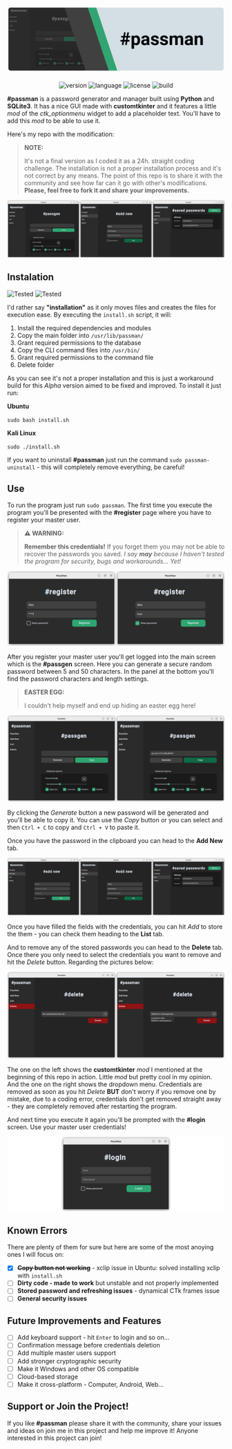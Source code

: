 ![passman header](/img/passman-header.png)
---
<div align="center">

![version](https://img.shields.io/badge/version-Alpha-31A472)
![language](https://img.shields.io/badge/language-Python-404040)
![license](https://img.shields.io/badge/license-GPLv3-lightgrey)
![build](https://img.shields.io/badge/build-passing-31A472)

</div>

**#passman** is a password generator and manager built using **Python** and **SQLite3**. It has a nice GUI made with **customtkinter** and it features a little *mod* of the *ctk_optionmenu* widget to add a placeholder text. You'll have to add this *mod* to be able to use it. 

Here's my repo with the modification: 

> **NOTE:**
>
> It's not a final version as I coded it as a 24h. straight coding challenge. The installation is not a proper installation process and it's not correct by any means. The point of this repo is to share it with the community and see how far can it go with other's modifications. **Please, feel free to fork it and share your improvements.**

![passman showcase](/img/showcase.png)

## Instalation
![Tested](https://img.shields.io/badge/Tested_In-Ubuntu-orange)
![Tested](https://img.shields.io/badge/Tested_In-Kali_Linux-blue)

I'd rather say **"installation"** as it only moves files and creates the files for execution ease. By executing the `install.sh` script, it will: 
1. Install the required dependencies and modules
2. Copy the main folder into `/usr/lib/passman/`
3. Grant required permissions to the database
4. Copy the CLI command files into `/usr/bin/`
5. Grant required permissions to the command file
6. Delete folder

As you can see it's not a proper installation and this is just a workaround build for this *Alpha* version aimed to be fixed and improved. To install it just run:

**Ubuntu**

`sudo bash install.sh`

**Kali Linux**

`sudo ./install.sh`

If you want to uninstall **#passman** just run the command `sudo passman-uninstall` - this will completely remove everything, be careful!

## Use

To run the program just run `sudo passman`. The first time you execute the program you'll be presented with the **#register** page where you have to register your master user. 

> **⚠️ WARNING:**
>
> **Remember this credentials!** If you forget them you may not be able to recover the passwords you saved. *I say **may** because I haven't tested the program for security, bugs and workarounds... Yet!*

![register showcase](/img/register-showcase.png)

After you register your master user you'll get logged into the main screen which is the **#passgen** screen. Here you can generate a secure random password between 5 and 50 characters. In the panel at the bottom you'll find the password characters and length settings. 

> **EASTER EGG:**
>
> I couldn't help myself and end up hiding an easter egg here!

![passgen showcase](/img/passgen-showcase.png)

By clicking the *Generate* button a new password will be generated and you'll be able to copy it. You can use the *Copy* button or you can select and then `Ctrl + C` to copy and `Ctrl + V` to paste it.

Once you have the password in the clipboard you can head to the **Add New** tab.

![add new showcase](/img/add-new-showcase.png)

Once you have filled the fields with the credentials, you can hit *Add* to store the them - you can check them heading to the **List** tab.

And to remove any of the stored passwords you can head to the **Delete** tab. Once there you only need to select the credentials you want to remove and hit the *Delete* button. Regarding the pictures below:

![delete showcase](/img/delete-showcase.png)

The one on the left shows the **customtkinter** *mod* I mentioned at the beginning of this repo in action. Little *mod* but pretty cool in my opinion. And the one on the right shows the dropdown menu. Credentials are removed as soon as you hit *Delete* **BUT** don't worry if you remove one by mistake, due to a coding error, credentials don't get removed straight away - they are completely removed after restarting the program.

And next time you execute it again you'll be prompted with the **#login** screen. Use your master user credentials!

![login showcase](/img/login-showcase.png)

## Known Errors

There are plenty of them for sure but here are some of the most anoying ones I will focus on:

- [x] **~~Copy button not working~~** - xclip issue in Ubuntu: solved installing xclip with `install.sh`
- [ ] **Dirty code - made to work** but unstable and not properly implemented
- [ ] **Stored password and refreshing issues** - dynamical CTk frames issue
- [ ] **General security issues**

## Future Improvements and Features

- [ ] Add keyboard support - hit `Enter` to login and so on...
- [ ] Confirmation message before credentials deletion
- [ ] Add multiple master users support
- [ ] Add stronger cryptographic security
- [ ] Make it Windows and other OS compatible
- [ ] Cloud-based storage
- [ ] Make it cross-platform - Computer, Android, Web...

## Support or Join the Project!

If you like **#passman** please share it with the community, share your issues and ideas on join me in this project and help me improve it! Anyone interested in this project can join!
